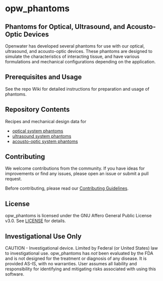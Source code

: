 # opw_phantoms
## Phantoms for Optical, Ultrasound, and Acousto-Optic Devices

Openwater has developed several phantoms for use with our optical, ultrasound, and acousto-optic devices. These phantoms are designed to simulate the characteristics of interacting tissue, and have various formulations and mechanical configurations depending on the application. 

## Prerequisites and Usage

See the repo Wiki for detailed instructions for preparation and usage of phantoms. 

## Repository Contents
Recipes and mechanical design data for 
- [optical system phantoms](optical)
- [ultrasound system phantoms](ultrasound_and_AO)
- [acousto-optic system phantoms](ultrasound_and_AO)

## Contributing

We welcome contributions from the community. If you have ideas for improvements or find any issues, please open an issue or submit a pull request.

Before contributing, please read our [Contributing Guidelines](CONTRIBUTING.md).

## License
opw_phantoms is licensed under the GNU Affero General Public License v3.0. See [LICENSE](LICENSE) for details.

## Investigational Use Only
CAUTION - Investigational device. Limited by Federal (or United States) law to investigational use. opw_phantoms has *not* been evaluated by the FDA and is not designed for the treatment or diagnosis of any disease. It is provided AS-IS, with no warranties. User assumes all liability and responsibility for identifying and mitigating risks associated with using this software.

